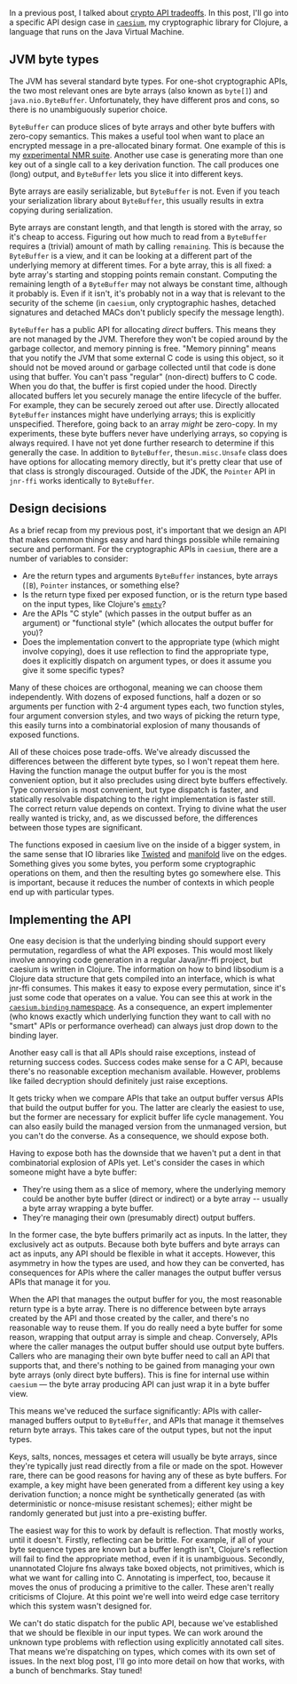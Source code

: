 <!--
.. title: Crypto APIs and JVM byte types
.. slug: crypto-apis-and-jvm-byte-types
.. date: 2016-07-11 14:00:00 UTC-07:00
.. tags: cryptography
.. category:
.. link:
.. description:
.. type: text
-->

In a previous post, I talked about [crypto API tradeoffs][tradeoffs]. In this
post, I'll go into a specific API design case in [`caesium`][caesium], my
cryptographic library for Clojure, a language that runs on the Java Virtual
Machine.

## JVM byte types

The JVM has several standard byte types. For one-shot cryptographic APIs, the
two most relevant ones are byte arrays (also known as `byte[]`) and
`java.nio.ByteBuffer`.  Unfortunately, they have different pros and cons, so
there is no unambiguously superior choice.

`ByteBuffer` can produce slices of byte arrays and other byte buffers with
zero-copy semantics. This makes a useful tool when want to place an encrypted
message in a pre-allocated binary format. One example of this is my
[experimental NMR suite][magicnonce]. Another use case is generating more than
one key out of a single call to a key derivation function. The call produces
one (long) output, and `ByteBuffer` lets you slice it into different keys.

Byte arrays are easily serializable, but `ByteBuffer` is not. Even if you
teach your serialization library about `ByteBuffer`, this usually results in
extra copying during serialization.

Byte arrays are constant length, and that length is stored with the array, so
it's cheap to access. Figuring out how much to read from a `ByteBuffer`
requires a (trivial) amount of math by calling `remaining`. This is because
the `ByteBuffer` is a view, and it can be looking at a different part of the
underlying memory at different times. For a byte array, this is all fixed: a
byte array's starting and stopping points remain constant. Computing the
remaining length of a `ByteBuffer` may not always be constant time, although
it probably is. Even if it isn't, it's probably not in a way that is relevant
to the security of the scheme (in `caesium`, only cryptographic hashes,
detached signatures and detached MACs don't publicly specify the message
length).

`ByteBuffer` has a public API for allocating *direct* buffers. This means they
are not managed by the JVM. Therefore they won't be copied around by the
garbage collector, and memory pinning is free. "Memory pinning" means that you
notify the JVM that some external C code is using this object, so it should
not be moved around or garbage collected until that code is done using that
buffer. You can't pass "regular" (non-direct) buffers to C code. When you do
that, the buffer is first copied under the hood. Directly allocated buffers
let you securely manage the entire lifecycle of the buffer. For example, they
can be securely zeroed out after use. Directly allocated `ByteBuffer`
instances might have underlying arrays; this is explicitly unspecified.
Therefore, going back to an array _might_ be zero-copy. In my experiments,
these byte buffers never have underlying arrays, so copying is always
required. I have not yet done further research to determine if this generally
the case. In addition to `ByteBuffer`, the`sun.misc.Unsafe` class does have
options for allocating memory directly, but it's pretty clear that use of that
class is strongly discouraged. Outside of the JDK, the `Pointer` API in
`jnr-ffi` works identically to `ByteBuffer`.

## Design decisions

As a brief recap from my previous post, it's important that we design an API
that makes common things easy and hard things possible while remaining secure
and performant. For the cryptographic APIs in `caesium`, there are a number of
variables to consider:

 * Are the return types and arguments `ByteBuffer` instances, byte arrays
   (`[B`), `Pointer` instances, or something else?
 * Is the return type fixed per exposed function, or is the return
   type based on the input types, like Clojure's [`empty`][clj-empty]?
 * Are the APIs "C style" (which passes in the output buffer as an argument)
   or "functional style" (which allocates the output buffer for you)?
 * Does the implementation convert to the appropriate type (which might
   involve copying), does it use reflection to find the appropriate type, does
   it explicitly dispatch on argument types, or does it assume you give
   it some specific types?

Many of these choices are orthogonal, meaning we can choose them
independently. With dozens of exposed functions, half a dozen or so arguments
per function with 2-4 argument types each, two function styles, four argument
conversion styles, and two ways of picking the return type, this easily turns
into a combinatorial explosion of many thousands of exposed functions.

All of these choices pose trade-offs. We've already discussed the differences
between the different byte types, so I won't repeat them here. Having the
function manage the output buffer for you is the most convenient option, but
it also precludes using direct byte buffers effectively. Type conversion is
most convenient, but type dispatch is faster, and statically resolvable
dispatching to the right implementation is faster still. The correct return
value depends on context. Trying to divine what the user really wanted is
tricky, and, as we discussed before, the differences between those types are
significant.

The functions exposed in caesium live on the inside of a bigger system, in the
same sense that IO libraries like [Twisted][twisted] and [manifold][manifold]
live on the edges. Something gives you some bytes, you perform some
cryptographic operations on them, and then the resulting bytes go somewhere
else. This is important, because it reduces the number of contexts in which
people end up with particular types.

## Implementing the API

One easy decision is that the underlying binding should support every
permutation, regardless of what the API exposes. This would most likely
involve annoying code generation in a regular Java/jnr-ffi project, but
caesium is written in Clojure. The information on how to bind libsodium is a
Clojure data structure that gets compiled into an interface, which is what
jnr-ffi consumes. This makes it easy to expose every permutation, since it's
just some code that operates on a value. You can see this at work in the
[`caesium.binding` namespace][binding]. As a consequence, an expert
implementer (who knows exactly which underlying function they want to call
with no "smart" APIs or performance overhead) can always just drop down to the
binding layer.

Another easy call is that all APIs should raise exceptions, instead of
returning success codes. Success codes make sense for a C API, because there's
no reasonable exception mechanism available. However, problems like failed
decryption should definitely just raise exceptions.

It gets tricky when we compare APIs that take an output buffer versus APIs
that build the output buffer for you. The latter are clearly the easiest to
use, but the former are necessary for explicit buffer life cycle
management. You can also easily build the managed version from the unmanaged
version, but you can't do the converse. As a consequence, we should expose
both.

Having to expose both has the downside that we haven't put a dent in that
combinatorial explosion of APIs yet. Let's consider the cases in which someone
might have a byte buffer:

 - They're using them as a slice of memory, where the underlying memory could
   be another byte buffer (direct or indirect) or a byte array -- usually a
   byte array wrapping a byte buffer.
 - They're managing their own (presumably direct) output buffers.

In the former case, the byte buffers primarily act as inputs. In the latter,
they exclusively act as outputs. Because both byte buffers and byte arrays can
act as inputs, any API should be flexible in what it accepts. However, this
asymmetry in how the types are used, and how they can be converted, has
consequences for APIs where the caller manages the output buffer versus APIs
that manage it for you.

When the API that manages the output buffer for you, the most reasonable
return type is a byte array. There is no difference between byte arrays
created by the API and those created by the caller, and there's no reasonable
way to reuse them. If you do really need a byte buffer for some reason,
wrapping that output array is simple and cheap. Conversely, APIs where the
caller manages the output buffer should use output byte buffers. Callers who
are managing their own byte buffer need to call an API that supports that, and
there's nothing to be gained from managing your own byte arrays (only direct
byte buffers). This is fine for internal use within `caesium` — the byte array
producing API can just wrap it in a byte buffer view.

This means we've reduced the surface significantly: APIs with caller-managed
buffers output to `ByteBuffer`, and APIs that manage it themselves return byte
arrays. This takes care of the output types, but not the input types.

Keys, salts, nonces, messages et cetera will usually be byte arrays, since
they're typically just read directly from a file or made on the spot. However
rare, there can be good reasons for having any of these as byte buffers. For
example, a key might have been generated from a different key using a key
derivation function; a nonce might be synthetically generated (as with
deterministic or nonce-misuse resistant schemes); either might be randomly
generated but just into a pre-existing buffer.

The easiest way for this to work by default is reflection. That mostly works,
until it doesn't. Firstly, reflecting can be brittle. For example, if all of
your byte sequence types are known but a buffer length isn't, Clojure's
reflection will fail to find the appropriate method, even if it is
unambiguous. Secondly, unannotated Clojure fns always take boxed objects, not
primitives, which is what we want for calling into C. Annotating is imperfect,
too, because it moves the onus of producing a primitive to the caller. These
aren't really criticisms of Clojure. At this point we're well into weird edge
case territory which this system wasn't designed for.

We can't do static dispatch for the public API, because we've established that
we should be flexible in our input types. We can work around the unknown type
problems with reflection using explicitly annotated call sites. That means
we're dispatching on types, which comes with its own set of issues. In the
next blog post, I'll go into more detail on how that works, with a bunch of
benchmarks. Stay tuned!

[tradeoffs]: /posts/tradeoffs-in-cryptographic-api-design
[caesium]: https://github.com/lvh/caesium
[twisted]: https://twistedmatrix.com/
[manifold]: https://github.com/ztellman/manifold
[magicnonce]: https://github.com/lvh/caesium/blob/master/src/caesium/magicnonce/secretbox.clj
[libsodium]: https://github.com/jedisct1/libsodium
[byte-streams]: https://github.com/ztellman/byte-streams
[clj-empty]: https://clojure.github.io/clojure/clojure.core-api.html#clojure.core/empty
[binding]: https://github.com/lvh/caesium/blob/master/src/caesium/binding.clj#L13
